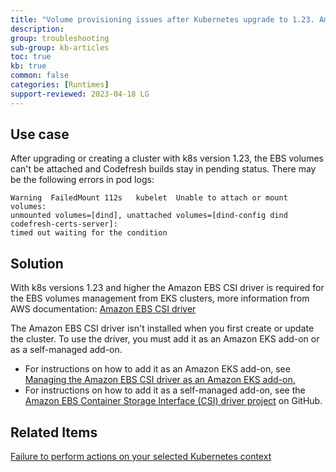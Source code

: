 ```yaml
---
title: "Volume provisioning issues after Kubernetes upgrade to 1.23. Amazon EBS CSI driver."
description: 
group: troubleshooting
sub-group: kb-articles
toc: true
kb: true
common: false
categories: [Runtimes]
support-reviewed: 2023-04-18 LG
---
```



## Use case

After upgrading or creating a cluster with k8s version 1.23, the EBS volumes
can't be attached and Codefresh builds stay in pending status. There may be
the following errors in pod logs:

```shell
Warning  FailedMount 112s   kubelet  Unable to attach or mount volumes:
unmounted volumes=[dind], unattached volumes=[dind-config dind codefresh-certs-server]:
timed out waiting for the condition
```

## Solution

With k8s versions 1.23 and higher the Amazon EBS CSI driver is required for the EBS volumes management from EKS clusters, more information from AWS documentation: [Amazon EBS CSI driver](https://docs.aws.amazon.com/eks/latest/userguide/ebs-csi.html)

The Amazon EBS CSI driver isn't installed when you first create or update the cluster. To use the driver, you must add it as an Amazon EKS add-on or as a self-managed add-on.

* For instructions on how to add it as an Amazon EKS add-on, see [Managing the Amazon EBS CSI driver as an Amazon EKS add-on.](https://docs.aws.amazon.com/eks/latest/userguide/managing-ebs-csi.html)
* For instructions on how to add it as a self-managed add-on, see the [Amazon EBS Container Storage Interface (CSI) driver project](https://github.com/kubernetes-sigs/aws-ebs-csi-driver) on GitHub.

## Related Items

[Failure to perform actions on your selected Kubernetes context]({{site.baseurl}}/docs/troubleshooting/kb-articles/failure-to-perform-action-k8s-context)
